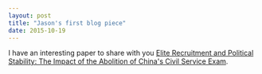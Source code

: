 ```yaml
---
layout: post
title: "Jason's first blog piece"
date: 2015-10-19
---
```


I have an interesting paper to share with you [Elite Recruitment and Political Stability: The Impact of the Abolition of China's Civil Service Exam](https://drive.google.com/file/d/0B_IGNeKdKFQxOF9ZdUJYTklDY3c/view).
